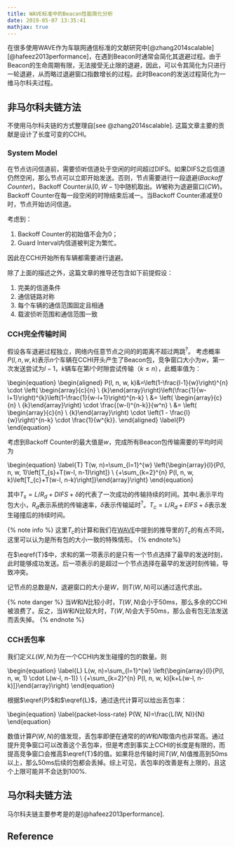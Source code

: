 ```yaml
---
title: WAVE标准中的Beacon性能简化分析
date: 2019-05-07 13:35:41
mathjax: true
---
```

在很多使用WAVE作为车联网通信标准的文献研究中[@zhang2014scalable] [@hafeez2013performance]，在遇到Beacon时通常会简化其退避过程。由于Beacon的生命周期有限，无法接受无止限的退避，因此，可以令其简化为只进行一轮退避，从而略过退避窗口指数增长的过程。此时Beacon的发送过程简化为一维马尔科夫过程。

## 非马尔科夫链方法

不使用马尔科夫链的方式整理自[see @zhang2014scalable]. 这篇文章主要的贡献是设计了长度可变的CCHI。

### System Model

在节点访问信道前，需要侦听信道处于空闲的时间超过DIFS。如果DIFS之后信道仍然空闲，那么节点可以立即开始发送。否则，节点需要进行一段退避(_Backoff Counter_)，Backoff Counter从$[0, W-1]$中随机取出。$W$被称为退避窗口(_CW_)。Backoff Counter在每一段空闲的时隙结束后减一。当Backoff Counter递减至0时，节点开始访问信道。

考虑到：

1. Backoff Counter的初始值不会为0；
2. Guard Interval内信道被判定为繁忙。

因此在CCHI开始所有车辆都需要进行退避。

除了上面的描述之外，这篇文章的推导还包含如下前提假设：

1. 完美的信道条件
2. 通信链路对称
3. 每个车辆的通信范围固定且相通
4. 载波侦听范围和通信范围一致

### CCH完全传输时间

假设各车退避过程独立，网络内任意节点之间的的距离不超过两跳<sup title="Assume there are N vehicles within the two-hop transmission range of each other so that messages are irretrievably corrupted if their transmissions overlap in time">?</sup>。
考虑概率$P(l, n, w, k)$表示$n$个车辆在CCHI开头产生了Beacon包，竞争窗口大小为$w$，第一次发送尝试为$l-1$，$k$辆车在第$l$个时隙尝试传输（$k\leq n$），此概率值为：

\begin{equation}
\begin{aligned}
P(l, n, w, k)&=\left(1-\frac{l-1}{w}\right)^{n} \cdot \left( \begin{array}{c}{n} \\ {k}\end{array}\right)\left(\frac{1}{w-l+1}\right)^{k}\left(1-\frac{1}{w-l+1}\right)^{n-k} \\
&= \left( \begin{array}{c}{n} \\ {k}\end{array}\right) \cdot \frac{(w-l)^{n-k}}{w^n} \\
&= \left( \begin{array}{c}{n} \\ {k}\end{array}\right) \cdot \left(1 - \frac{l}{w}\right)^{n-k} \cdot \frac{1}{w^{k}}.
\end{aligned}
\label{P}
\end{equation}

考虑到Backoff Counter的最大值是$w$，完成所有Beacon包传输需要的平均时间为

\begin{equation}
\label{T}
T(w, n)=\sum_{l=1}^{w} \left\{\begin{array}{l}{P(l, n, w, 1)\left[T_{s}+T(w-l, n-1)\right]} \\ {+\sum_{k=2}^{n} P(l, n, w, k)\left[T_{c}+T(w-l, n-k)\right]}\end{array}\right\}
\end{equation}

其中$T_{s}=L / R_{d}+D I F S+\delta$的代表了一次成功的传输持续的时间。其中$L$表示平均包大小，$R_d$表示系统的传输速率，$\delta$表示传输延时<sup title="这里没有考虑ACK或者RTS/CTS等机制">?</sup>。$T_{c}=L / R_{d}+E I F S+\delta$表示发生碰撞后的持续时间。

{% note info %}
这里$T_c$的计算和我们在[WAVE](./)中提到的推导里的$T_c$的有点不同，这里可以认为是所有包的大小一致的特殊情形。
{% endnote%}

在$\eqref{T}$中，求和的第一项表示的是只有一个节点选择了最早的发送时刻，此时能够成功发送。后一项表示的是超过一个节点选择在最早的发送时刻传输，导致冲突。

记节点的总数是$N$，退避窗口的大小是$W$，则$T(W,N)$可以通过迭代求出。

{% note danger %}
当$W$和$N$比较小时，$T(W,N)$会小于50ms，那么多余的CCHI被浪费了。反之，当$W$和$N$比较大时，$T(W,N)$会大于50ms，那么会有包无法发送而丢失掉。
{% endnote %}

### CCH丢包率

我们定义$L(W,N)$为在一个CCHI内发生碰撞的包的数量。则

\begin{equation}
\label{L}
L(w, n)=\sum_{l=1}^{w} \left\{\begin{array}{l}{P(l, n, w, 1) \cdot L(w-l, n-1)} \\ {+\sum_{k=2}^{n} P(l, n, w, k)[k+L(w-l, n-k)]}\end{array}\right\}
\end{equation}

根据$\eqref{P}$和$\eqref{L}$，通过迭代计算可以给出丢包率：

\begin{equation}
\label{packet-loss-rate}
P(W, N)=\frac{L(W, N)}{N}
\end{equation}

数值计算$P(W, N)$的值发现，丢包率即便在通常的的$W$和$N$取值内也非常高。通过提升竞争窗口可以改善这个丢包率，但是考虑到事实上CCHI的长度是有限的，而提高竞争窗口会推高$\eqref{T}$的值。如果将总传输时间$T(W,N)$值推高到50ms以上，那么50ms后续的包都会丢掉。综上可见，丢包率的改善是有上限的，且这个上限可能并不会达到100%.

## 马尔科夫链方法

马尔科夫链主要参考是的是[@hafeez2013performance].



## Reference
